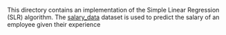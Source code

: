 This directory contains an implementation of the Simple Linear Regression (SLR) algorithm. The [salary_data](https://github.com/Mufumi/Udemy-Machine-Learning-A_Z-Online_Course/blob/main/Python/Regression/Simple%20Linear%20Regression/Salary_Data.csv) dataset is used to predict the salary of an employee given their experience
